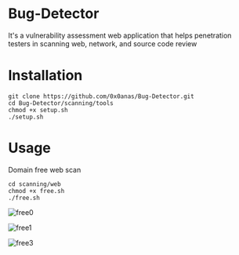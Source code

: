 # Bug-Detector
It's a vulnerability assessment web application that helps penetration testers in scanning web, network, and source code review 

# Installation
```
git clone https://github.com/0x0anas/Bug-Detector.git
cd Bug-Detector/scanning/tools
chmod +x setup.sh
./setup.sh
```

# Usage
Domain free web scan
```
cd scanning/web
chmod +x free.sh
./free.sh
```
![free0](https://github.com/0x0anas/Bug-Detector/assets/78263620/c7c6f738-53a4-4123-b67a-ff714efcca95)

![free1](https://github.com/0x0anas/Bug-Detector/assets/78263620/8b54a72a-04a8-4b52-b7bc-509eea6955f7)

![free3](https://github.com/0x0anas/Bug-Detector/assets/78263620/7904a60e-dd5a-4eed-b12b-296bcc2a6118)


